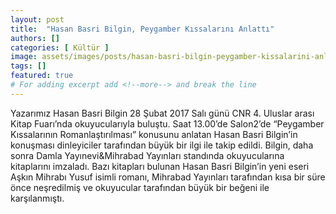 ```yaml
---
layout: post
title:  "Hasan Basri Bilgin, Peygamber Kıssalarını Anlattı"
authors: []
categories: [ Kültür ]
image: assets/images/posts/hasan-basri-bilgin-peygamber-kissalarini-anlatti.jpg
tags: []
featured: true
# For adding excerpt add <!--more--> and break the line
---
```

Yazarımız Hasan Basri Bilgin 28 Şubat 2017 Salı günü CNR 4. Uluslar arası Kitap Fuarı’nda okuyucularıyla buluştu. Saat 13.00’de Salon2’de “Peygamber Kıssalarının Romanlaştırılması” konusunu anlatan Hasan Basri Bilgin’in konuşması dinleyiciler tarafından büyük bir ilgi ile takip edildi. Bilgin, daha sonra Damla Yayınevi&Mihrabad Yayınları standında okuyucularına kitaplarını imzaladı. Bazı kitapları bulunan Hasan Basri Bilgin’in yeni eseri Aşkın Mihrabı Yusuf isimli romanı, Mihrabad Yayınları tarafından kısa bir süre önce neşredilmiş ve okuyucular tarafından büyük bir beğeni ile karşılanmıştı.